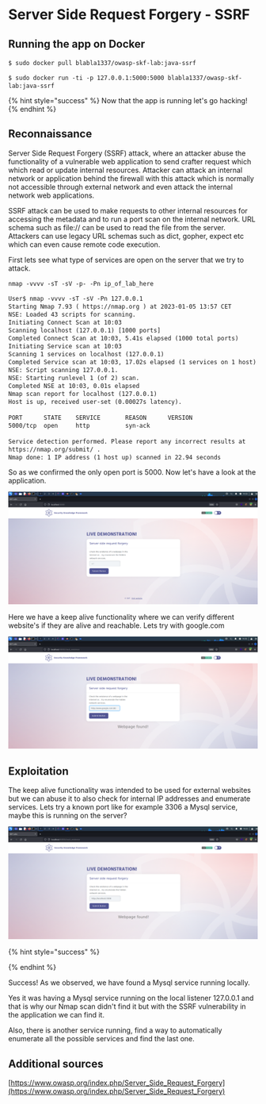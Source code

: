 # Server Side Request Forgery - SSRF

## Running the app on Docker

```
$ sudo docker pull blabla1337/owasp-skf-lab:java-ssrf
```

```
$ sudo docker run -ti -p 127.0.0.1:5000:5000 blabla1337/owasp-skf-lab:java-ssrf
```

{% hint style="success" %}
Now that the app is running let's go hacking!
{% endhint %}

## Reconnaissance

Server Side Request Forgery (SSRF) attack, where an attacker abuse the functionality of a vulnerable web application to send crafter request which which read or update internal resources. Attacker can attack an internal network or application behind the firewall with this attack which is normally not accessible through external network and even attack the internal network web applications.

SSRF attack can be used to make requests to other internal resources for accessing the metadata and to run a port scan on the internal network. URL schema such as file:// can be used to read the file from the server. Attackers can use legacy URL schemas such as dict, gopher, expect etc which can even cause remote code execution.

First lets see what type of services are open on the server that we try to attack.

```
nmap -vvvv -sT -sV -p- -Pn ip_of_lab_here
```

```
User$ nmap -vvvv -sT -sV -Pn 127.0.0.1
Starting Nmap 7.93 ( https://nmap.org ) at 2023-01-05 13:57 CET
NSE: Loaded 43 scripts for scanning.
Initiating Connect Scan at 10:03
Scanning localhost (127.0.0.1) [1000 ports]
Completed Connect Scan at 10:03, 5.41s elapsed (1000 total ports)
Initiating Service scan at 10:03
Scanning 1 services on localhost (127.0.0.1)
Completed Service scan at 10:03, 17.02s elapsed (1 services on 1 host)
NSE: Script scanning 127.0.0.1.
NSE: Starting runlevel 1 (of 2) scan.
Completed NSE at 10:03, 0.01s elapsed
Nmap scan report for localhost (127.0.0.1)
Host is up, received user-set (0.00027s latency).

PORT      STATE    SERVICE       REASON      VERSION
5000/tcp  open     http          syn-ack     

Service detection performed. Please report any incorrect results at https://nmap.org/submit/ .
Nmap done: 1 IP address (1 host up) scanned in 22.94 seconds
```

So as we confirmed the only open port is 5000. Now let's have a look at the application.

![](https://raw.githubusercontent.com/blabla1337/skf-labs/master/.gitbook/assets/java/SSRF/1.png)

Here we have a keep alive functionality where we can verify different website's if they are alive and reachable. Lets try with google.com

![](https://raw.githubusercontent.com/blabla1337/skf-labs/master/.gitbook/assets/java/SSRF/2.png)

## Exploitation

The keep alive functionality was intended to be used for external websites but we can abuse it to also check for internal IP addresses and enumerate services. Lets try a known port like for example 3306 a Mysql service, maybe this is running on the server?

![](https://raw.githubusercontent.com/blabla1337/skf-labs/master/.gitbook/assets/java/SSRF/3.png)

{% hint style="success" %}

{% endhint %}

Success! As we observed, we have found a Mysql service running locally.

Yes it was having a Mysql service running on the local listener 127.0.0.1 and that is why our Nmap scan didn't find it but with the SSRF vulnerability in the application we can find it.

Also, there is another service running, find a way to automatically enumerate all the possible services and find the last one.


## Additional sources

[https://www.owasp.org/index.php/Server_Side_Request_Forgery](https://www.owasp.org/index.php/Server_Side_Request_Forgery)
